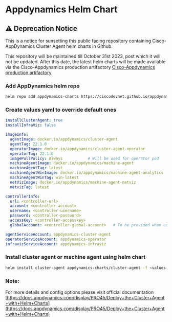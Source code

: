 # Appdynamics Helm Chart

## ⚠️ Deprecation Notice
This is a notice for sunsetting this public facing repository containing Cisco-AppDynamics Cluster Agent helm charts in Github.

This repository will be maintained till October 31st 2023, post which it will not be updated. After this date, the latest helm charts will be made available via the Cisco-Appdynamics production artifactory [Cisco-Appdynamics production artifactory](https://appdynamics.jfrog.io/ui/repos/tree/General/appdynamics-cloud-helmcharts/)

### Add AppDynamics helm repo
```bash
helm repo add appdynamics-charts https://ciscodevnet.github.io/appdynamics-charts
```
### Create values yaml to override default ones
```yaml
installClusterAgent: true
installInfraViz: false

imageInfo:
  agentImage: docker.io/appdynamics/cluster-agent
  agentTag: 22.1.0
  operatorImage: docker.io/appdynamics/cluster-agent-operator
  operatorTag: 22.1.0
  imagePullPolicy: Always           # Will be used for operator pod
  machineAgentImage: docker.io/appdynamics/machine-agent
  machineAgentTag: latest
  machineAgentWinImage: docker.io/appdynamics/machine-agent-analytics
  machineAgentWinTag: win-latest
  netVizImage: docker.io/appdynamics/machine-agent-netviz
  netvizTag: latest                            

controllerInfo:
  url: <controller-url>
  account: <controller-account>
  username: <controller-username>
  password: <controller-password>
  accessKey: <controller-accesskey>
  globalAccount: <controller-global-account>   # To be provided when using machineAgent Window Image

agentServiceAccount: appdynamics-cluster-agent
operatorServiceAccount: appdynamics-operator
infravizServiceAccount: appdynamics-infraviz
```
### Install cluster agent or machine agent using helm chart
```bash
helm install cluster-agent appdynamics-charts/cluster-agent -f <values-file>.yaml --namespace appdynamics
```
### Note:
For more details and config options please visit official documentation
[https://docs.appdynamics.com/display/PRO45/Deploy+the+Cluster+Agent+with+Helm+Charts](https://docs.appdynamics.com/display/PRO45/Deploy+the+Cluster+Agent+with+Helm+Charts)
